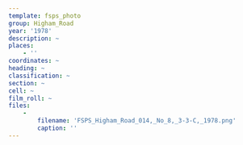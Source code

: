 ```yaml
---
template: fsps_photo
group: Higham_Road
year: '1978'
description: ~
places:
    - ''
coordinates: ~
heading: ~
classification: ~
section: ~
cell: ~
film_roll: ~
files:
    -
        filename: 'FSPS_Higham_Road_014,_No_8,_3-3-C,_1978.png'
        caption: ''
---
```

